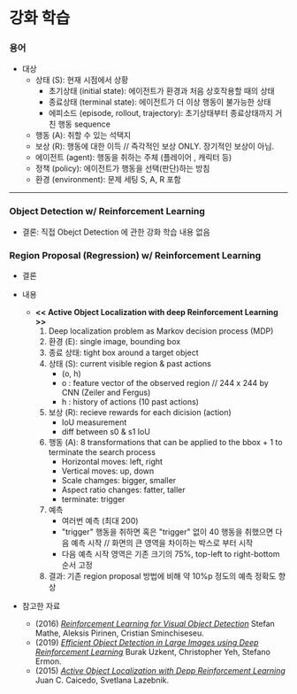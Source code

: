# 강화 학습

### 용어
- 대상
  + 상태 (S): 현재 시점에서 상황
    * 초기상태 (initial state): 에이전트가 환경과 처음 상호작용할 때의 상태
    * 종료상태 (terminal state): 에이전트가 더 이상 행동이 불가능한 상태
    * 에피소드 (episode, rollout, trajectory): 초기상태부터 종료상태까지 거친 행동 sequence
  + 행동 (A): 취할 수 있는 석택지
  + 보상 (R): 행동에 대한 이득 // 즉각적인 보상 ONLY. 장기적인 보상이 아님.
  + 에이전트 (agent): 행동을 취하는 주체 (플레이어 , 캐릭터 등)
  + 정책 (policy): 에이전트가 행동을 선택(판단)하는 방침
  + 환경 (environment): 문제 세팅 S, A, R 포함
------------------
### Object Detection w/ Reinforcement Learning
- 결론: 직접 Obejct Detection 에 관한 강화 학습 내용 없음

### Region Proposal (Regression) w/ Reinforcement Learning

- 결론
- 내용
  + **<< Active Object Localization with deep Reinforcement Learning >>**   
    1. Deep localization problem as Markov decision process (MDP)   
    1. 환경 (E): single image, bounding box
    1. 종료 상태: tight box around a target object
    1. 상태 (S): current visible region & past actions
        * (o, h)
        * o : feature vector of the observed region // 244 x 244 by CNN (Zeiler and Fergus)   
        * h : history of actions (10 past actions)   
    1. 보상 (R): recieve rewards for each dicision (action)
        * IoU measurement   
        * diff between s0 & s1 IoU   
    1. 행동 (A): 8 transformations that can be applied to the bbox + 1 to terminate the search process   
        * Horizontal moves: left, right   
        * Vertical moves: up, down   
        * Scale chamges: bigger, smaller   
        * Aspect ratio changes: fatter, taller
        * terminate: trigger 
    1. 예측
        * 여러번 예측 (최대 200)
        * "trigger" 행동을 취하면 혹은 "trigger" 없이 40 행동을 취했으면 다음 예측 시작 // 화면의 큰 영역을 차이하는 박스로 부터 시작
        * 다음 예측 시작 영역은 기존 크기의 75%, top-left to right-bottom 순서 고정
    1. 결과: 기존 region proposal 방법에 비해 약 10%p 정도의 예측 정확도 향상
      
- 참고한 자료
  + (2016) [*Reinforcement Learning for Visual Object Detection*](https://sci-hub.tw/https://ieeexplore.ieee.org/document/7780685) Stefan Mathe, Aleksis Pirinen, Cristian Sminchiseseu.
  + (2019) [*Efficient Object Detection in Large Images using Deep Reinforcement Learning*](https://www.groundai.com/project/efficient-object-detection-in-large-images-using-deep-reinforcement-learning/1) Burak Uzkent, Christopher Yeh, Stefano Ermon.
  + (2015) [*Active Object Localization with Depp Reinforcement Learning*](https://arxiv.org/abs/1511.06015) Juan C. Caicedo, Svetlana Lazebnik.

